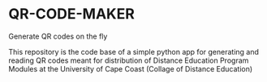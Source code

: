 # QR-CODE-MAKER
Generate QR codes on the fly

This repository is the code base of a simple python app for generating and reading QR codes 
meant for distribution of Distance Education Program Modules at the University of Cape Coast
(Collage of Distance Education)
